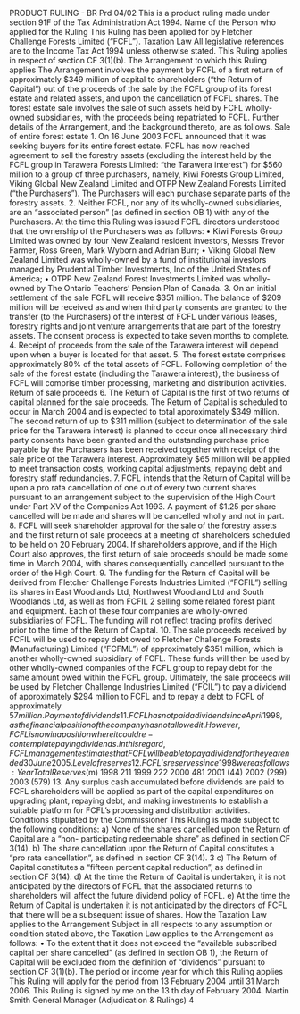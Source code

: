 PRODUCT RULING - BR Prd 04/02 This is a product ruling made under section 91F of the Tax Administration Act 1994. Name of the Person who applied for the Ruling This Ruling has been applied for by Fletcher Challenge Forests Limited (“FCFL”). Taxation Law All legislative references are to the Income Tax Act 1994 unless otherwise stated. This Ruling applies in respect of section CF 3(1)(b). The Arrangement to which this Ruling applies The Arrangement involves the payment by FCFL of a first return of approximately $349 million of capital to shareholders (“the Return of Capital”) out of the proceeds of the sale by the FCFL group of its forest estate and related assets, and upon the cancellation of FCFL shares. The forest estate sale involves the sale of such assets held by FCFL wholly-owned subsidiaries, with the proceeds being repatriated to FCFL. Further details of the Arrangement, and the background thereto, are as follows. Sale of entire forest estate 1. On 16 June 2003 FCFL announced that it was seeking buyers for its entire forest estate. FCFL has now reached agreement to sell the forestry assets (excluding the interest held by the FCFL group in Tarawera Forests Limited: “the Tarawera interest”) for $560 million to a group of three purchasers, namely, Kiwi Forests Group Limited, Viking Global New Zealand Limited and OTPP New Zealand Forests Limited (“the Purchasers”). The Purchasers will each purchase separate parts of the forestry assets. 2. Neither FCFL, nor any of its wholly-owned subsidiaries, are an “associated person” (as defined in section OB 1) with any of the Purchasers. At the time this Ruling was issued FCFL directors understood that the ownership of the Purchasers was as follows: • Kiwi Forests Group Limited was owned by four New Zealand resident investors, Messrs Trevor Farmer, Ross Green, Mark Wyborn and Adrian Burr; • Viking Global New Zealand Limited was wholly-owned by a fund of institutional investors managed by Prudential Timber Investments, Inc of the United States of America; • OTPP New Zealand Forest Investments Limited was wholly-owned by The Ontario Teachers’ Pension Plan of Canada. 3. On an initial settlement of the sale FCFL will receive $351 million. The balance of $209 million will be received as and when third party consents are granted to the transfer (to the Purchasers) of the interest of FCFL under various leases, forestry rights and joint venture arrangements that are part of the forestry assets. The consent process is expected to take seven months to complete. 4. Receipt of proceeds from the sale of the Tarawera interest will depend upon when a buyer is located for that asset. 5. The forest estate comprises approximately 80% of the total assets of FCFL. Following completion of the sale of the forest estate (including the Tarawera interest), the business of FCFL will comprise timber processing, marketing and distribution activities. Return of sale proceeds 6. The Return of Capital is the first of two returns of capital planned for the sale proceeds. The Return of Capital is scheduled to occur in March 2004 and is expected to total approximately $349 million. The second return of up to $311 million (subject to determination of the sale price for the Tarawera interest) is planned to occur once all necessary third party consents have been granted and the outstanding purchase price payable by the Purchasers has been received together with receipt of the sale price of the Tarawera interest. Approximately $65 million will be applied to meet transaction costs, working capital adjustments, repaying debt and forestry staff redundancies. 7. FCFL intends that the Return of Capital will be upon a pro rata cancellation of one out of every two current shares pursuant to an arrangement subject to the supervision of the High Court under Part XV of the Companies Act 1993. A payment of $1.25 per share cancelled will be made and shares will be cancelled wholly and not in part. 8. FCFL will seek shareholder approval for the sale of the forestry assets and the first return of sale proceeds at a meeting of shareholders scheduled to be held on 20 February 2004. If shareholders approve, and if the High Court also approves, the first return of sale proceeds should be made some time in March 2004, with shares consequentially cancelled pursuant to the order of the High Court. 9. The funding for the Return of Capital will be derived from Fletcher Challenge Forests Industries Limited (“FCFIL”) selling its shares in East Woodlands Ltd, Northwest Woodland Ltd and South Woodlands Ltd, as well as from FCFIL 2 selling some related forest plant and equipment. Each of these four companies are wholly-owned subsidiaries of FCFL. The funding will not reflect trading profits derived prior to the time of the Return of Capital. 10. The sale proceeds received by FCFIL will be used to repay debt owed to Fletcher Challenge Forests (Manufacturing) Limited (“FCFML”) of approximately $351 million, which is another wholly-owned subsidiary of FCFL. These funds will then be used by other wholly-owned companies of the FCFL group to repay debt for the same amount owed within the FCFL group. Ultimately, the sale proceeds will be used by Fletcher Challenge Industries Limited (“FCIL”) to pay a dividend of approximately $294 million to FCFL and to repay a debt to FCFL of approximately $57 million. Payment of dividends 11. FCFL has not paid a dividend since April 1998, as the financial position of the company has not allowed it. However, FCFL is now in a position where it could re-contemplate paying dividends. In this regard, FCFL management estimates that FCFL will be able to pay a dividend for the year ended 30 June 2005. Level of reserves 12. FCFL’s reserves since 1998 were as follows: Year Total Reserves ($m) 1998 211 1999 222 2000 481 2001 (44) 2002 (299) 2003 (579) 13. Any surplus cash accumulated before dividends are paid to FCFL shareholders will be applied as part of the capital expenditures on upgrading plant, repaying debt, and making investments to establish a suitable platform for FCFL’s processing and distribution activities. Conditions stipulated by the Commissioner This Ruling is made subject to the following conditions: a) None of the shares cancelled upon the Return of Capital are a “non- participating redeemable share” as defined in section CF 3(14). b) The share cancellation upon the Return of Capital constitutes a “pro rata cancellation”, as defined in section CF 3(14). 3 c) The Return of Capital constitutes a “fifteen percent capital reduction”, as defined in section CF 3(14). d) At the time the Return of Capital is undertaken, it is not anticipated by the directors of FCFL that the associated returns to shareholders will affect the future dividend policy of FCFL. e) At the time the Return of Capital is undertaken it is not anticipated by the directors of FCFL that there will be a subsequent issue of shares. How the Taxation Law applies to the Arrangement Subject in all respects to any assumption or condition stated above, the Taxation Law applies to the Arrangement as follows: • To the extent that it does not exceed the “available subscribed capital per share cancelled” (as defined in section OB 1), the Return of Capital will be excluded from the definition of “dividends” pursuant to section CF 3(1)(b). The period or income year for which this Ruling applies This Ruling will apply for the period from 13 February 2004 until 31 March 2006. This Ruling is signed by me on the 13 th day of February 2004. Martin Smith General Manager (Adjudication & Rulings) 4